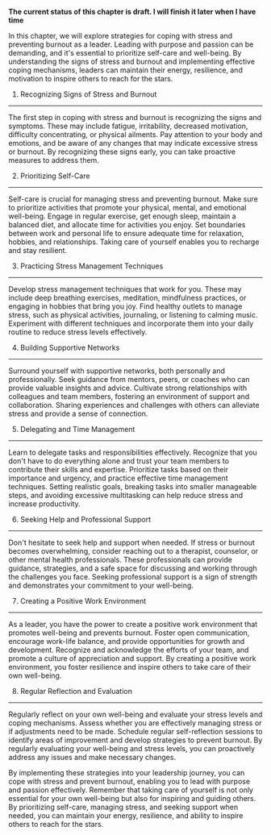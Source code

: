 **The current status of this chapter is draft. I will finish it later when I have time**

In this chapter, we will explore strategies for coping with stress and preventing burnout as a leader. Leading with purpose and passion can be demanding, and it's essential to prioritize self-care and well-being. By understanding the signs of stress and burnout and implementing effective coping mechanisms, leaders can maintain their energy, resilience, and motivation to inspire others to reach for the stars.

1. Recognizing Signs of Stress and Burnout
------------------------------------------

The first step in coping with stress and burnout is recognizing the signs and symptoms. These may include fatigue, irritability, decreased motivation, difficulty concentrating, or physical ailments. Pay attention to your body and emotions, and be aware of any changes that may indicate excessive stress or burnout. By recognizing these signs early, you can take proactive measures to address them.

2. Prioritizing Self-Care
-------------------------

Self-care is crucial for managing stress and preventing burnout. Make sure to prioritize activities that promote your physical, mental, and emotional well-being. Engage in regular exercise, get enough sleep, maintain a balanced diet, and allocate time for activities you enjoy. Set boundaries between work and personal life to ensure adequate time for relaxation, hobbies, and relationships. Taking care of yourself enables you to recharge and stay resilient.

3. Practicing Stress Management Techniques
------------------------------------------

Develop stress management techniques that work for you. These may include deep breathing exercises, meditation, mindfulness practices, or engaging in hobbies that bring you joy. Find healthy outlets to manage stress, such as physical activities, journaling, or listening to calming music. Experiment with different techniques and incorporate them into your daily routine to reduce stress levels effectively.

4. Building Supportive Networks
-------------------------------

Surround yourself with supportive networks, both personally and professionally. Seek guidance from mentors, peers, or coaches who can provide valuable insights and advice. Cultivate strong relationships with colleagues and team members, fostering an environment of support and collaboration. Sharing experiences and challenges with others can alleviate stress and provide a sense of connection.

5. Delegating and Time Management
---------------------------------

Learn to delegate tasks and responsibilities effectively. Recognize that you don't have to do everything alone and trust your team members to contribute their skills and expertise. Prioritize tasks based on their importance and urgency, and practice effective time management techniques. Setting realistic goals, breaking tasks into smaller manageable steps, and avoiding excessive multitasking can help reduce stress and increase productivity.

6. Seeking Help and Professional Support
----------------------------------------

Don't hesitate to seek help and support when needed. If stress or burnout becomes overwhelming, consider reaching out to a therapist, counselor, or other mental health professionals. These professionals can provide guidance, strategies, and a safe space for discussing and working through the challenges you face. Seeking professional support is a sign of strength and demonstrates your commitment to your well-being.

7. Creating a Positive Work Environment
---------------------------------------

As a leader, you have the power to create a positive work environment that promotes well-being and prevents burnout. Foster open communication, encourage work-life balance, and provide opportunities for growth and development. Recognize and acknowledge the efforts of your team, and promote a culture of appreciation and support. By creating a positive work environment, you foster resilience and inspire others to take care of their own well-being.

8. Regular Reflection and Evaluation
------------------------------------

Regularly reflect on your own well-being and evaluate your stress levels and coping mechanisms. Assess whether you are effectively managing stress or if adjustments need to be made. Schedule regular self-reflection sessions to identify areas of improvement and develop strategies to prevent burnout. By regularly evaluating your well-being and stress levels, you can proactively address any issues and make necessary changes.

By implementing these strategies into your leadership journey, you can cope with stress and prevent burnout, enabling you to lead with purpose and passion effectively. Remember that taking care of yourself is not only essential for your own well-being but also for inspiring and guiding others. By prioritizing self-care, managing stress, and seeking support when needed, you can maintain your energy, resilience, and ability to inspire others to reach for the stars.
